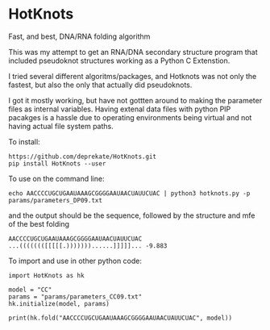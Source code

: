 # HotKnots
Fast, and best, DNA/RNA folding algorithm


This was my attempt to get an RNA/DNA secondary structure program that included pseudoknot
structures working as a Python C Extenstion.  

I tried several different algoritms/packages, and Hotknots was not only the fastest, but
also the only that actually did pseudoknots.

I got it mostly working, but have not gottten around to making the parameter files as 
internal variables.  Having extenal data files with python PIP pacakges is a hassle
due to operating environments being virtual and not having actual file system paths.

To install:
```
https://github.com/deprekate/HotKnots.git
pip install HotKnots --user
```



To use on the command line:
```
echo AACCCCUGCUGAAUAAAGCGGGGAAUAACUAUUCUAC | python3 hotknots.py -p params/parameters_DP09.txt
```
and the output should be the sequence, followed by the structure and mfe of the best folding
```
AACCCCUGCUGAAUAAAGCGGGGAAUAACUAUUCUAC
...((((((([[[[[.)))))))......]]]]]... -9.883
```


To import and use in other python code:
```
import HotKnots as hk

model = "CC"
params = "params/parameters_CC09.txt"
hk.initialize(model, params)

print(hk.fold("AACCCCUGCUGAAUAAAGCGGGGAAUAACUAUUCUAC", model))
```
